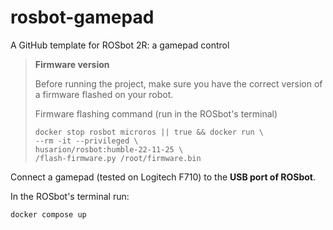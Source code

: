 # rosbot-gamepad

A GitHub template for ROSbot 2R: a gamepad control 

> **Firmware version**
>
> Before running the project, make sure you have the correct version of a firmware flashed on your robot.
>
> Firmware flashing command (run in the ROSbot's terminal)
>
> ```
> docker stop rosbot microros || true && docker run \
> --rm -it --privileged \
> husarion/rosbot:humble-22-11-25 \
> /flash-firmware.py /root/firmware.bin
> ```

Connect a gamepad (tested on Logitech F710) to the **USB port of ROSbot**.

In the ROSbot's terminal run:

```
docker compose up
```
